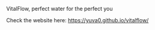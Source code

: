 VitalFlow, perfect water for the perfect you

Check the website here: https://yuva0.github.io/vitalflow/

